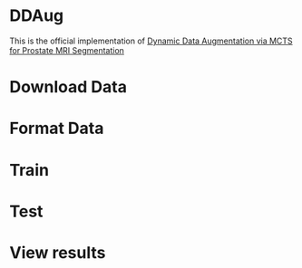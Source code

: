 
# DDAug 

This is the official implementation of [Dynamic Data Augmentation via MCTS for Prostate MRI Segmentation](https://arxiv.org/abs/2305.15777)

# Download Data 

<!-- provide links to datasets 1-7 -->

# Format Data 

<!-- create folder structure -->

<!-- Please follow [nnUNet folder structure](https://github.com/MIC-DKFZ/nnUNet/blob/master/documentation/dataset_format.md) to ensure your data is in the expected layout.  -->

<!-- export paths, nnUNet_raw_data_base, nnUNet_preprocessed, RESULTS_FOLDER-->

<!-- mention folder strucutre, and use nnUNet_plan_and_preprocess -t to do it -->

# Train 

<!-- for fold in 0 1 2 3 4; do CUDA_VISIBLE_DEVICES=1 nnUNet_train 3d_fullres nnUNetTrainerV2_MCTS Task072_Prostate_HK $fold --npz; done;  -->

# Test 

<!-- nnunet/inference/summarize_val_folds.py -->

# View results 

<!-- 

result_folder = "/mnt/SSD_RAID/data/MedNAS/train_logs/nnUNet/3d_fullres"

for each_task in sorted(os.listdir(result_folder)):
    print("-" * 100)
    task_dir = f"{result_folder}/{each_task}"
    for each_model in sorted(os.listdir(task_dir)):
        model_dir = f"{task_dir}/{each_model}"

        table = pd.DataFrame()
        normal_exit = False
        for fold in range(5):
            each_fold = f"fold_{fold}"
            if not os.path.isfile(f"{model_dir}/{each_fold}/testing/result.csv"):
                continue
            fold_result = pd.read_csv(f"{model_dir}/{each_fold}/testing/result.csv", index_col=0).drop(
                index=["mean", "std"]
            )
            table = pd.concat([table, fold_result])
        else:
            normal_exit = True
            # normal exit
            mean_all = pd.DataFrame(
                data=[table.mean(axis=0).to_numpy()], columns=table.columns, index=["mean"]
            )
            std_all = pd.DataFrame(data=[table.std(axis=0).to_numpy()], columns=table.columns, index=["std"])
            table = pd.concat([table, mean_all, std_all])
            table.to_csv(f"{model_dir}/fold_summary.csv")
            print(f'out csv [{table.shape}] -> {each_task} {each_model.split("__")[0]}')
            print(mean_all.to_string())

        if not normal_exit:
            print(f'failed with -> {each_task} {each_model.split("__")[0]}')
        print("\n-----\n")

 -->